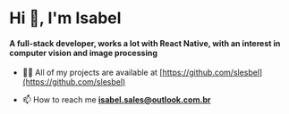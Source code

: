 <h1 align="left">Hi 👋, I'm Isabel</h1>
<h4 align="left">A full-stack developer, works a lot with React Native, with an interest in computer vision and image processing</h4>

- 👨‍💻 All of my projects are available at [https://github.com/slesbel](https://github.com/slesbel)

- 📫 How to reach me **isabel.sales@outlook.com.br**

